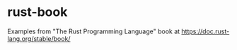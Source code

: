 # rust-book
Examples from "The Rust Programming Language" book at https://doc.rust-lang.org/stable/book/
